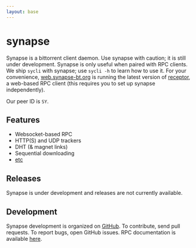 ```yaml
---
layout: base
---
```


# synapse

Synapse is a bittorrent client daemon. Use synapse with caution; it is still
under development. Synapse is only useful when paired with RPC clients. We ship
`sycli` with synapse; use `sycli -h` to learn how to use it. For your
convenience, [web.synapse-bt.org](https://web.synapse-bt.org) is running the
latest version of [receptor](https://github.com/SirCmpwn/receptor), a web-based
RPC client (this requires you to set up synapse independently).

Our peer ID is `SY`.

## Features

- Websocket-based RPC
- HTTP(S) and UDP trackers
- DHT (& magnet links)
- Sequential downloading
- [etc](https://github.com/Luminarys/synapse/issues/1)

## Releases

Synapse is under development and releases are not currently available.

## Development

Synapse development is organized on
[GitHub](https://github.com/Luminarys/synapse). To contribute, send pull
requests. To report bugs, open GitHub issues. RPC documentation is available
[here](https://github.com/Luminarys/synapse/blob/master/doc/RPC).
